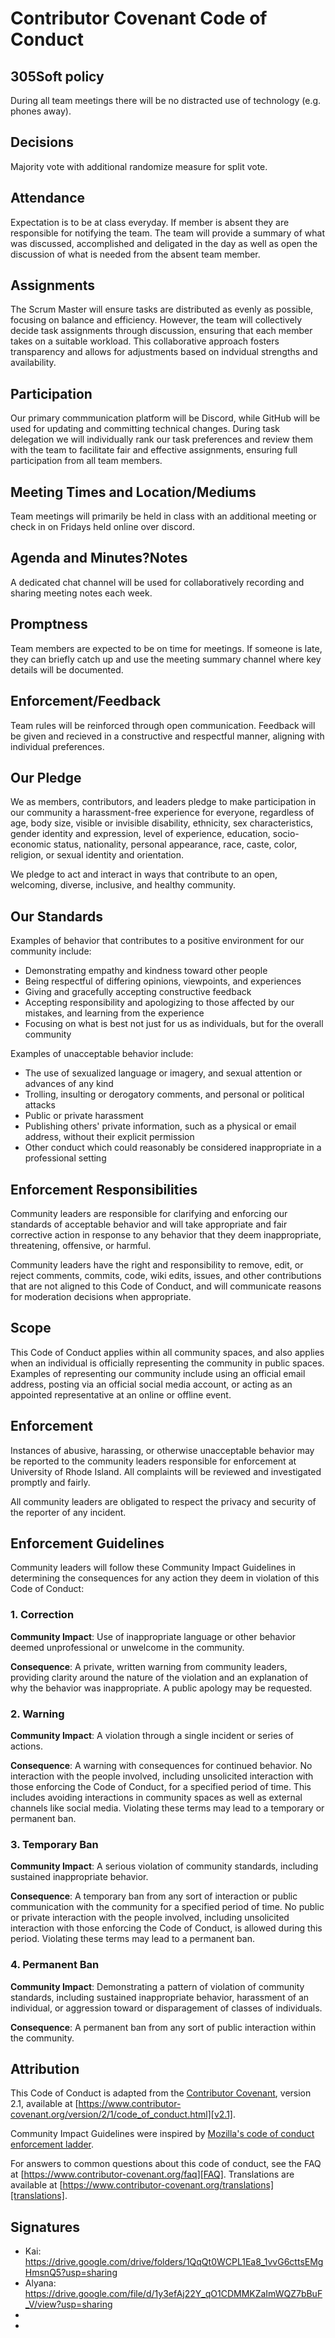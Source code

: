 # Contributor Covenant Code of Conduct

## 305Soft policy

During all team meetings there will be no distracted use of technology (e.g. phones
away). 

## Decisions

Majority vote with additional randomize measure for split vote.

## Attendance

Expectation is to be at class everyday. If member is absent they are responsible for notifying the team. The team will provide a summary of what was discussed, accomplished and deligated in the day as well as open the discussion of what is needed from the absent team member. 

## Assignments

The Scrum Master will ensure tasks are distributed as evenly as possible, focusing on balance and efficiency. However, the team will collectively decide task assignments through discussion, ensuring that each member takes on a suitable workload. This collaborative approach fosters transparency and allows for adjustments based on indvidual strengths and availability. 

## Participation

Our primary commmunication platform will be Discord, while GitHub will be used for updating and committing technical changes. During task delegation we will individually rank our task preferences and review them with the team to facilitate fair and effective assignments, ensuring full participation from all team members. 

## Meeting Times and Location/Mediums

Team meetings will primarily be held in class with an additional meeting or check in on Fridays held online over discord.

## Agenda and Minutes?Notes

A dedicated chat channel will be used for collaboratively recording and sharing meeting notes each week.

## Promptness

Team members are expected to be on time for meetings. If someone is late, they can briefly catch up and use the meeting summary channel where key details will be documented.

## Enforcement/Feedback

Team rules will be reinforced through open communication. Feedback will be given and recieved in a constructive and respectful manner, aligning with individual preferences.

## Our Pledge

We as members, contributors, and leaders pledge to make participation in our
community a harassment-free experience for everyone, regardless of age, body
size, visible or invisible disability, ethnicity, sex characteristics, gender
identity and expression, level of experience, education, socio-economic status,
nationality, personal appearance, race, caste, color, religion, or sexual
identity and orientation.

We pledge to act and interact in ways that contribute to an open, welcoming,
diverse, inclusive, and healthy community.

## Our Standards

Examples of behavior that contributes to a positive environment for our
community include:

* Demonstrating empathy and kindness toward other people
* Being respectful of differing opinions, viewpoints, and experiences
* Giving and gracefully accepting constructive feedback
* Accepting responsibility and apologizing to those affected by our mistakes,
  and learning from the experience
* Focusing on what is best not just for us as individuals, but for the overall
  community

Examples of unacceptable behavior include:

* The use of sexualized language or imagery, and sexual attention or advances of
  any kind
* Trolling, insulting or derogatory comments, and personal or political attacks
* Public or private harassment
* Publishing others' private information, such as a physical or email address,
  without their explicit permission
* Other conduct which could reasonably be considered inappropriate in a
  professional setting

## Enforcement Responsibilities

Community leaders are responsible for clarifying and enforcing our standards of
acceptable behavior and will take appropriate and fair corrective action in
response to any behavior that they deem inappropriate, threatening, offensive,
or harmful.

Community leaders have the right and responsibility to remove, edit, or reject
comments, commits, code, wiki edits, issues, and other contributions that are
not aligned to this Code of Conduct, and will communicate reasons for moderation
decisions when appropriate.

## Scope

This Code of Conduct applies within all community spaces, and also applies when
an individual is officially representing the community in public spaces.
Examples of representing our community include using an official email address,
posting via an official social media account, or acting as an appointed
representative at an online or offline event.

## Enforcement

Instances of abusive, harassing, or otherwise unacceptable behavior may be
reported to the community leaders responsible for enforcement at
University of Rhode Island.
All complaints will be reviewed and investigated promptly and fairly.

All community leaders are obligated to respect the privacy and security of the
reporter of any incident.

## Enforcement Guidelines

Community leaders will follow these Community Impact Guidelines in determining
the consequences for any action they deem in violation of this Code of Conduct:

### 1. Correction

**Community Impact**: Use of inappropriate language or other behavior deemed
unprofessional or unwelcome in the community.

**Consequence**: A private, written warning from community leaders, providing
clarity around the nature of the violation and an explanation of why the
behavior was inappropriate. A public apology may be requested.

### 2. Warning

**Community Impact**: A violation through a single incident or series of
actions.

**Consequence**: A warning with consequences for continued behavior. No
interaction with the people involved, including unsolicited interaction with
those enforcing the Code of Conduct, for a specified period of time. This
includes avoiding interactions in community spaces as well as external channels
like social media. Violating these terms may lead to a temporary or permanent
ban.

### 3. Temporary Ban

**Community Impact**: A serious violation of community standards, including
sustained inappropriate behavior.

**Consequence**: A temporary ban from any sort of interaction or public
communication with the community for a specified period of time. No public or
private interaction with the people involved, including unsolicited interaction
with those enforcing the Code of Conduct, is allowed during this period.
Violating these terms may lead to a permanent ban.

### 4. Permanent Ban

**Community Impact**: Demonstrating a pattern of violation of community
standards, including sustained inappropriate behavior, harassment of an
individual, or aggression toward or disparagement of classes of individuals.

**Consequence**: A permanent ban from any sort of public interaction within the
community.

## Attribution

This Code of Conduct is adapted from the [Contributor Covenant][homepage],
version 2.1, available at
[https://www.contributor-covenant.org/version/2/1/code_of_conduct.html][v2.1].

Community Impact Guidelines were inspired by
[Mozilla's code of conduct enforcement ladder][Mozilla CoC].

For answers to common questions about this code of conduct, see the FAQ at
[https://www.contributor-covenant.org/faq][FAQ]. Translations are available at
[https://www.contributor-covenant.org/translations][translations].

[homepage]: https://www.contributor-covenant.org
[v2.1]: https://www.contributor-covenant.org/version/2/1/code_of_conduct.html
[Mozilla CoC]: https://github.com/mozilla/diversity
[FAQ]: https://www.contributor-covenant.org/faq
[translations]: https://www.contributor-covenant.org/translations

## Signatures 

- Kai: https://drive.google.com/drive/folders/1QqQt0WCPL1Ea8_1vvG6cttsEMgHmsnQ5?usp=sharing
- Alyana: https://drive.google.com/file/d/1y3efAj22Y_qO1CDMMKZaImWQZ7bBuF_V/view?usp=sharing
-  
- 

